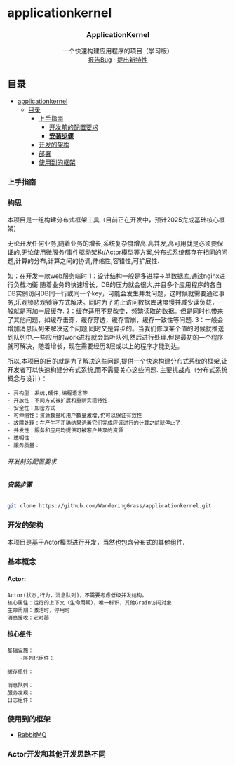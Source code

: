 # applicationkernel

<p align="center">
<h3 align="center">ApplicationKernel</h3>
  <p align="center">
    一个快速构建应用程序的项目（学习版）
    <br />
    <a href="https://github.com/WanderingGrass/applicationkernel/issues">报告Bug</a>
    ·
    <a href="https://github.com/WanderingGrass/applicationkernel/issues">提出新特性</a>
  </p>

</p>



## 目录

- [applicationkernel](#applicationkernel)
  - [目录](#目录)
    - [上手指南](#上手指南)
      - [开发前的配置要求](#开发前的配置要求)
      - [**安装步骤**](#安装步骤)
    - [开发的架构](#开发的架构)
    - [部署](#部署)
    - [使用到的框架](#使用到的框架)

### 上手指南

### 构思

本项目是一组构建分布式框架工具（目前正在开发中，预计2025完成基础核心框架）

无论开发任何业务,随着业务的增长,系统复杂度增高.高并发,高可用就是必须要保证的,无论使用微服务/事件驱动架构/Actor模型等方案,分布式系统都存在相同的问题,计算的分布,计算之间的协调,伸缩性,容错性,可扩展性.

如：在开发一款web服务端时
    1：设计结构一般是多进程->单数据库,通过nginx进行负载均衡.随着业务的快速增长，DB的压力就会很大,并且多个应用程序的各自DB实例访问DB同一行或同一个key，可能会发生并发问题，这时候就需要通过事务,乐观锁悲观锁等方式解决。同时为了防止访问数据库速度慢并减少读负载，一般就是再加一层缓存.
    2：缓存适用不易改变，频繁读取的数据。但是同时也带来了其他问题，如缓存击穿，缓存穿透，缓存雪崩，缓存一致性等问题.
    3：一般会增加消息队列来解决这个问题,同时又是异步的。当我们修改某个值的时候就推送到队列中.一些应用的work进程就会监听队列,然后进行处理.但是最初的一个程序就可解决，随着增长，现在需要经历3层或以上的程序才能到达。


所以,本项目的目的就是为了解决这些问题,提供一个快速构建分布式系统的框架,让开发者可以快速构建分布式系统,而不需要关心这些问题.
主要挑战点（分布式系统概念与设计）：

    - 异构型：系统,硬件,编程语言等
    - 开放性：不同方式被扩展和重新实现特性.
    - 安全性：加密方式
    - 可伸缩性：资源数量和用户数量激增,仍可以保证有效性
    - 故障处理：在产生不正确结果活着它们完成应该进行的计算之前就停止了.
    - 并发性：服务和应用均提供可被客户共享的资源
    - 透明性：
    - 服务质量：

###### 开发前的配置要求

###### **安装步骤**

```sh
git clone https://github.com/WanderingGrass/applicationkernel.git
```

### 开发的架构
本项目是基于Actor模型进行开发，当然也包含分布式的其他组件.
### 基本概念
#### Actor:
    Actor(状态,行为，消息队列)，不需要考虑低级并发结构。
    核心属性：运行的上下文（生命周期），唯一标识，其他Grain访问对象
    生命周期：激活时，停用时
    消息接收：定时器
#### 核心组件
    基础设施：  
        -序列化组件：
          
    缓存组件：
    
    消息队列：
    服务发现：
    日志组件：
### 使用到的框架
- [RabbitMQ](https://rabbitmq.org.cn/docs)

### Actor开发和其他开发思路不同



